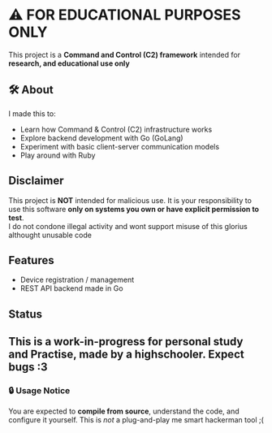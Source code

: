 # ⚠️ FOR EDUCATIONAL PURPOSES ONLY

This project is a **Command and Control (C2) framework** intended for **research, and educational use only**

## 🛠️ About
I made this to: 
- Learn how Command & Control (C2) infrastructure works
- Explore backend development with Go (GoLang)
- Experiment with basic client-server communication models
- Play around with Ruby

## Disclaimer
This project is **NOT** intended for malicious use. It is your responsibility to use this software **only on systems you own or have explicit permission to test**.  
I do not condone illegal activity and wont support misuse of this glorius althought unusable code

## Features
- Device registration / management
- REST API backend made in Go

## Status

This is a work-in-progress for personal study and Practise, made by a highschooler. Expect bugs :3
---

### 🔒 Usage Notice

You are expected to **compile from source**, understand the code, and configure it yourself. This is *not* a plug-and-play me smart hackerman tool ;( 
